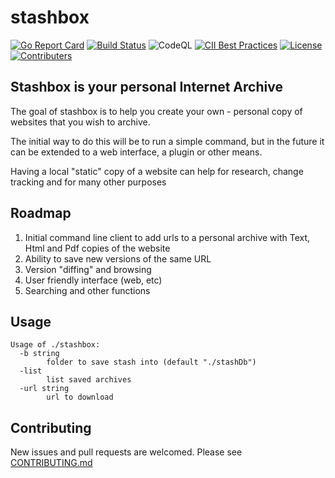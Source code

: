 # stashbox
[![Go Report Card](https://goreportcard.com/badge/github.com/zpeters/stashbox)](https://goreportcard.com/report/github.com/zpeters/stashbox)
[![Build Status](https://travis-ci.org/zpeters/stashbox.svg?branch=main)](https://travis-ci.org/zpeters/stashbox)
![CodeQL](https://github.com/zpeters/stashbox/workflows/CodeQL/badge.svg)
[![CII Best Practices](https://bestpractices.coreinfrastructure.org/projects/4318/badge)](https://bestpractices.coreinfrastructure.org/projects/4318)
[![License](https://img.shields.io/github/license/zpeters/stashbox)](https://img.shields.io/github/license/zpeters/stashbox)
[![Contributers](https://img.shields.io/github/contributors/zpeters/stashbox)](https://img.shields.io/github/contributors/zpeters/stashbox)

## Stashbox is your personal Internet Archive

The goal of stashbox is to help you create your own - personal copy of websites that you wish to archive.  

The initial way to do this will be to run a simple command, but in the future it can be extended to a web interface, a plugin or other means.

Having a local "static" copy of a website can help for research, change tracking and for many other purposes

## Roadmap

1. Initial command line client to add urls to a personal archive with Text, Html and Pdf copies of the website
2. Ability to save new versions of the same URL
3. Version "diffing" and browsing
4. User friendly interface (web, etc)
5. Searching and other functions

## Usage
```
Usage of ./stashbox:
  -b string
    	folder to save stash into (default "./stashDb")
  -list
    	list saved archives
  -url string
    	url to download
```
## Contributing

New issues and pull requests are welcomed.  Please see [CONTRIBUTING.md](CONTRIBUTING.md)
